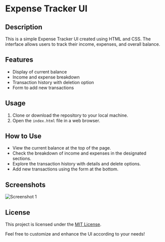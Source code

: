 # Expense Tracker UI

## Description

This is a simple Expense Tracker UI created using HTML and CSS. The interface allows users to track their income, expenses, and overall balance.

## Features

- Display of current balance
- Income and expense breakdown
- Transaction history with deletion option
- Form to add new transactions

## Usage

1. Clone or download the repository to your local machine.
2. Open the `index.html` file in a web browser.

## How to Use

- View the current balance at the top of the page.
- Check the breakdown of income and expenses in the designated sections.
- Explore the transaction history with details and delete options.
- Add new transactions using the form at the bottom.

## Screenshots

![Screenshot 1](/UI.png)

## License

This project is licensed under the [MIT License](LICENSE).

Feel free to customize and enhance the UI according to your needs!
